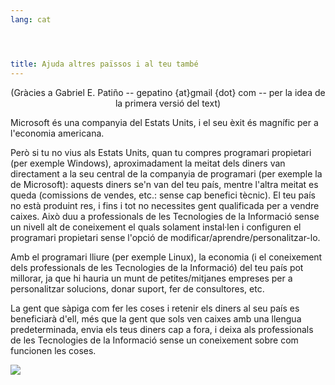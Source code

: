 ```yaml
---
lang: cat




title: Ajuda altres païssos i al teu també
---
```


<center>(Gràcies a Gabriel E. Patiño -- gepatino {at}gmail {dot} com -- 
per la idea de la primera versió del text)</center>

Microsoft és una companyia del Estats Units, i el seu èxit és 
magnífic per a l'economia americana.

Però si tu no vius als Estats Units, quan tu compres programari 
propietari (per exemple Windows), aproximadament la meitat dels diners 
van directament a la seu central de la companyia de programari (per 
exemple la de Microsoft): aquests diners se'n van del teu país, mentre 
l'altra meitat es queda (comissions de vendes, etc.: sense cap benefici 
tècnic). El teu país no està produint res, i fins i tot no necessites 
gent qualificada per a vendre caixes. Això duu a professionals de les 
Tecnologies de la Informació sense un nivell alt de coneixement el quals 
solament instal·len i configuren el programari propietari sense l'opció 
de modificar/aprendre/personalitzar-lo.

Amb el programari lliure (per exemple Linux), la economia (i el 
coneixement dels professionals de les Tecnologies de la Informació) del 
teu país pot millorar, ja que hi hauria un munt de petites/mitjanes 
empreses per a personalitzar solucions, donar suport, fer de 
consultores, etc.

La gent que sàpiga com fer les coses i retenir els diners al seu país 
es beneficiarà d'ell, més que la gent que sols ven caixes amb una 
llengua predeterminada, envia els teus diners cap a fora, i deixa als 
professionals de les Tecnologies de la Informació sense un coneixement 
sobre com funcionen les coses.

<img src="Images/earth.png" />




